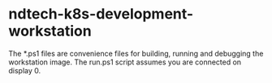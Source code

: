# ndtech-k8s-development-workstation
The *.ps1 files are convenience files for building, running and debugging the workstation image. The run.ps1 script assumes you are connected on display 0.